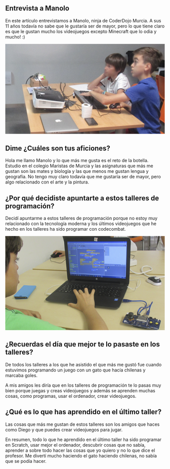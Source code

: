 ## Entrevista a Manolo

En este artículo entrevistamos a Manolo, ninja de CoderDojo Murcia. A sus 11 años todavía no sabe que le gustaría ser de mayor, pero lo que tiene claro es que le gustan mucho los videojuegos excepto Minecraft que lo odia y mucho! :)

![](img/1.png)

## Dime ¿Cuáles son tus aficiones? 

Hola me llamo Manolo y lo que más me gusta es el reto de la botella. Estudio en el colegio Maristas de Murcia y las asignaturas que más me gustan son las mates y biología y las que menos me gustan lengua y geografía. No tengo muy claro todavía que me gustaría ser de mayor, pero algo relacionado con el arte y la pintura.

## ¿Por qué decidiste apuntarte a estos talleres de programación?

Decidí apuntarme a estos talleres de programación porque no estoy muy relacionado con la tecnología moderna y los últimos videojuegos que he hecho en los talleres ha sido programar con codecombat.

![](img/2.png)

## ¿Recuerdas el día que mejor te lo pasaste en los talleres?

De todos los talleres a los que he asistido el que más me gustó fue cuando estuvimos programando un juego con un gato que hacía chilenas y marcaba goles.

A mis amigos les diría que en los talleres de programación te lo pasas muy bien porque juegas y creas videojuegos y además se aprenden muchas cosas, como programas, usar el ordenador, crear videojuegos.

## ¿Qué es lo que has aprendido en el último taller?

Las cosas que más me gustan de estos talleres son los amigos que haces como Diego y que puedes crear videojuegos para jugar.

En resumen, todo lo que he aprendido en el último taller ha sido programar en Scratch, usar mejor el ordenador, descubrir cosas que no sabía, aprender a sobre todo hacer las cosas que yo quiero y no lo que dice el profesor. Me divertí mucho haciendo el gato haciendo chilenas, no sabía que se podía hacer.
